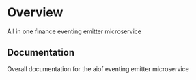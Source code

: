 # Overview

All in one finance eventing emitter microservice

## Documentation

Overall documentation for the aiof eventing emitter microservice
